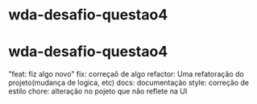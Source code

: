 # wda-desafio-questao4
# wda-desafio-questao4

"feat: fiz algo novo"
fix: correçaõ de algo
refactor: Uma refatoração do projeto(mudança de logica, etc)
docs: documentação
style: correção de estilo
chore: alteração no pojeto que não reflete na UI
